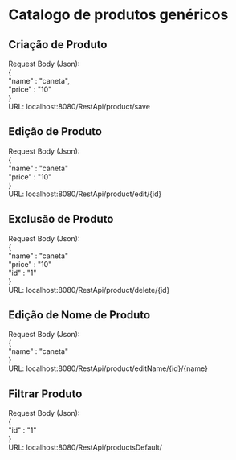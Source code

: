 # Catalogo de produtos genéricos

## Criação de Produto
Request Body (Json):\
{\
    "name" : "caneta",\
    "price" : "10"\
}\
URL: localhost:8080/RestApi/product/save

## Edição de Produto
Request Body (Json): \
{\
    "name" : "caneta"\
    "price" : "10"\
}\
URL: localhost:8080/RestApi/product/edit/{id}

## Exclusão de Produto
Request Body (Json):\
{\
    "name" : "caneta"\
    "price" : "10"\
    "id" : "1"\
}\
URL: localhost:8080/RestApi/product/delete/{id}

## Edição de Nome de Produto
Request Body (Json): \
{\
    "name" : "caneta"\
}\
URL: localhost:8080/RestApi/product/editName/{id}/{name}

## Filtrar Produto
Request Body (Json): \
{\
    "id" : "1"\
}\
URL: localhost:8080/RestApi/productsDefault/
